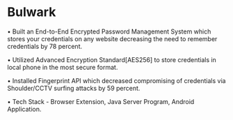 # Bulwark
• Built an End-to-End Encrypted Password Management System which stores your credentials on any website
decreasing the need to remember credentials by 78 percent.

• Utilized Advanced Encryption Standard[AES256] to store credentials in local phone in the most secure format.

• Installed Fingerprint API which decreased compromising of credentials via Shoulder/CCTV surfing attacks by 59
percent.

• Tech Stack - Browser Extension, Java Server Program, Android Application.
